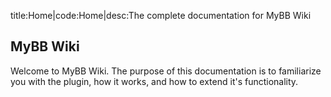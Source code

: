 <meta>title:Home|code:Home|desc:The complete documentation for MyBB Wiki</meta>

MyBB Wiki
---
Welcome to MyBB Wiki. The purpose of this documentation is to familiarize you with the plugin, how it works, and how to extend it's functionality.